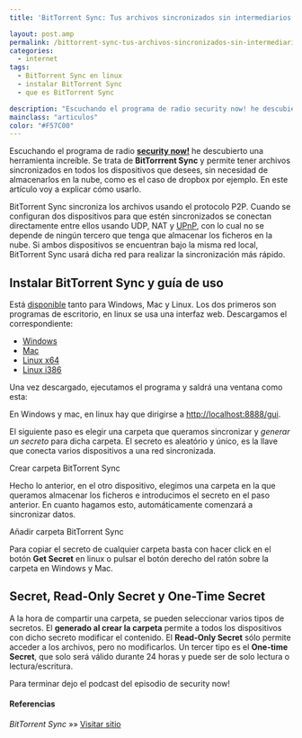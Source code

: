 ```yaml
---
title: 'BitTorrent Sync: Tus archivos sincronizados sin intermediarios'

layout: post.amp
permalink: /bittorrent-sync-tus-archivos-sincronizados-sin-intermediarios/
categories:
  - internet
tags:
  - BitTorrent Sync en linux
  - instalar BitTorrent Sync
  - que es BitTorrent Sync

description: "Escuchando el programa de radio security now! he descubierto una herramienta increíble. Se trata de **BitTorrrent Sync** y permite tener archivos sincronizados en todos los dispositivos que desees, sin necesidad de almacenarlos en la nube, como es el caso de dropbox por ejemplo. En este artículo voy a explicar cómo usarlo."
mainclass: "articulos"
color: "#F57C00"
---
```

<figure>
<amp-img on="tap:lightbox1" role="button" tabindex="0" layout="responsive" src="/assets/img/2013/05/BiTTorrentSYnc-300x260.png" alt="BiTTorrentSYnc" width="300px" height="260px" />
</figure>

Escuchando el programa de radio **[security now!][2]** he descubierto una herramienta increíble. Se trata de **BitTorrrent Sync** y permite tener archivos sincronizados en todos los dispositivos que desees, sin necesidad de almacenarlos en la nube, como es el caso de dropbox por ejemplo. En este artículo voy a explicar cómo usarlo.


<!--more-->

BitTorrent Sync sincroniza los archivos usando el protocolo P2P. Cuando se configuran dos dispositivos para que estén sincronizados se conectan directamente entre ellos usando UDP, NAT y [UPnP][3], con lo cual no se depende de ningún tercero que tenga que almacenar los ficheros en la nube. Si ambos dispositivos se encuentran bajo la misma red local, BitTorrent Sync usará dicha red para realizar la sincronización más rápido.

## Instalar BitTorrent Sync y guía de uso

Está <a href="http://labs.bittorrent.com/experiments/sync/technology.html" target="_blank">disponible</a> tanto para Windows, Mac y Linux. Los dos primeros son programas de escritorio, en linux se usa una interfaz web. Descargamos el correspondiente:

  * <a href="http://btsync.s3-website-us-east-1.amazonaws.com/BTSync.exe" target="_blank">Windows</a>
  * <a href="http://btsync.s3-website-us-east-1.amazonaws.com/BTSync.dmg" target="_blank">Mac</a>
  * <a href="http://btsync.s3-website-us-east-1.amazonaws.com/btsync_x64.tar.gz" target="_blank">Linux x64</a>
  * <a href="http://btsync.s3-website-us-east-1.amazonaws.com/btsync_i386.tar.gz" target="_blank">Linux i386</a>

Una vez descargado, ejecutamos el programa y saldrá una ventana como esta:

<amp-img on="tap:lightbox1" role="button" tabindex="0" layout="responsive" alt="BitTorrent Sync" src="/assets/img/2013/05/sync1.png" width="593px" height="393px" />

En Windows y mac, en linux hay que dirigirse a <a href="http://localhost:8888/gui" target="_blank">http://localhost:8888/gui</a>.

El siguiente paso es elegir una carpeta que queramos sincronizar y *generar un secreto* para dicha carpeta. El secreto es aleatório y único, es la llave que conecta varios dispositivos a una red sincronizada.

<div id="attachment_1551"  class="wp-caption aligncenter">
<a href="/assets/img/2013/05/Crear-carpeta-BitTorrent-Sync.png"><amp-img on="tap:lightbox1" role="button" tabindex="0" layout="responsive" alt="Crear carpeta BitTorrent Sync" src="/assets/img/2013/05/Crear-carpeta-BitTorrent-Sync-1024x803.png" width="1024px" height="803px" /></a>
<p class="wp-caption-text">
    Crear carpeta BitTorrent Sync
  </p>
</div>

Hecho lo anterior, en el otro dispositivo, elegimos una carpeta en la que queramos almacenar los ficheros e introducimos el secreto en el paso anterior. En cuanto hagamos esto, automáticamente comenzará a sincronizar datos.

<div id="attachment_1552"  class="wp-caption aligncenter">
<a href="/assets/img/2013/05/Anadir-carpeta-BitTorrent-Sync.png"><amp-img on="tap:lightbox1" role="button" tabindex="0" layout="responsive" alt="Anadir carpeta BitTorrent Sync" src="/assets/img/2013/05/Anadir-carpeta-BitTorrent-Sync-1024x801.png" width="1024px" height="801px" /></a>
<p class="wp-caption-text">
    Añadir carpeta BitTorrent Sync
  </p>
</div>

Para copiar el secreto de cualquier carpeta basta con hacer click en el botón **Get Secret** en linux o pulsar el botón derecho del ratón sobre la carpeta en Windows y Mac.

## Secret, Read-Only Secret y One-Time Secret

A la hora de compartir una carpeta, se pueden seleccionar varios tipos de secretos. El **generado al crear la carpeta** permite a todos los dispositivos con dicho secreto modificar el contenido. El **Read-Only Secret** sólo permite acceder a los archivos, pero no modificarlos. Un tercer tipo es el **One-time Secret**, que solo será válido durante 24 horas y puede ser de solo lectura o lectura/escritura.

Para terminar dejo el podcast del episodio de security now!



#### Referencias

*BitTorrent Sync* »» <a href="http://labs.bittorrent.com/experiments/sync.html" target="_blank">Visitar sitio</a>

 [2]: https://elbauldelprogramador.com/security-now//
 [3]: https://elbauldelprogramador.com/grave-problema-en-upnp-que-afecta-a-81-millones-de-routers/
